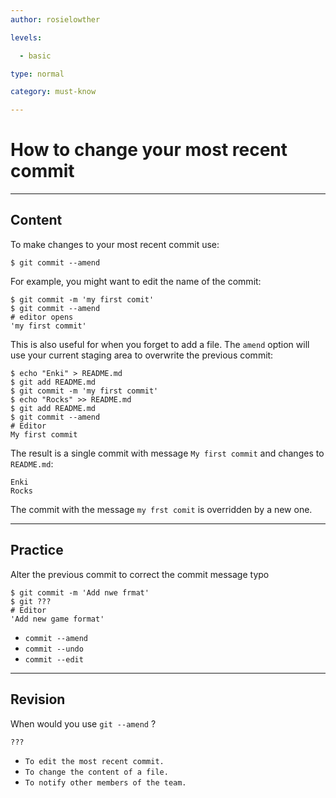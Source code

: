 ```yaml
---
author: rosielowther

levels:

  - basic

type: normal

category: must-know

---
```


# How to change your most recent commit 

---
## Content

To make changes to your most recent commit use:
```
$ git commit --amend
```
For example, you might want to edit the name of the commit:
```
$ git commit -m 'my first comit'
$ git commit --amend
# editor opens
'my first commit'
```
This is also useful for when you forget to add a file. The `amend` option will use your current staging area to overwrite the previous commit:
```
$ echo "Enki" > README.md
$ git add README.md
$ git commit -m 'my first commit'
$ echo "Rocks" >> README.md
$ git add README.md
$ git commit --amend
# Editor
My first commit
```

The result is a single commit with message `My first commit` and changes to `README.md`:
```
Enki
Rocks
```
The commit with the message `my frst comit` is overridden by a new one.

---
## Practice

Alter the previous commit to correct the commit message typo
```
$ git commit -m 'Add nwe frmat'
$ git ???
# Editor
'Add new game format'
```

* `commit --amend`
* `commit --undo`
* `commit --edit`

---
## Revision

When would you use `git --amend` ?
```
??? 
```

* `To edit the most recent commit.`
* `To change the content of a file.`
* `To notify other members of the team.`

